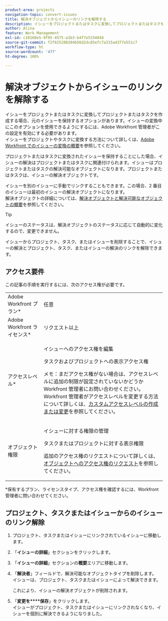 ```yaml
---
product-area: projects
navigation-topic: convert-issues
title: 解決オブジェクトからイシューのリンクを解除する
description: イシューをプロジェクトまたはタスクに変換してプロジェクトまたはタスクを作成する場合、元のイシューを保持するオプションがあります。イシューの変換中にこのオプションを使用できるようにするには、Adobe Workfront 管理者がこの設定を有効にする必要があります。イシューをプロジェクトやタスクに変換する方法について詳しくは、Adobe Workfront でのイシューの変換の概要を参照してください。
author: Alina
feature: Work Management
exl-id: c18160e5-9f95-4575-a1b3-b4f7e5334844
source-git-commit: f2f825280204b56d2dc85efc7a315a4377e551c7
workflow-type: ht
source-wordcount: '477'
ht-degree: 100%

---
```


# 解決オブジェクトからイシューのリンクを解除する

イシューをプロジェクトまたはタスクに変換してプロジェクトまたはタスクを作成する場合、元のイシューを保持するオプションがあります。イシューの変換中にこのオプションを使用できるようにするには、Adobe Workfront 管理者がこの設定を有効にする必要があります。\
イシューをプロジェクトやタスクに変換する方法について詳しくは、[Adobe Workfront でのイシューの変換の概要](../../../manage-work/issues/convert-issues/convert-issues.md)を参照してください。

プロジェクトまたはタスクに変換されたイシューを保持することにした場合、イシューの解決はプロジェクトまたはタスクに関連付けられます。イシューはプロジェクトまたはタスクの解決可能なオブジェクトになります。プロジェクトまたはタスクは、イシューの解決オブジェクトです。

イシューを別のイシューに手動でリンクすることもできます。この場合、2 番目のイシューは最初のイシューの解決オブジェクトになります。\
解決オブジェクトの詳細については、[解決オブジェクトと解決可能なオブジェクトの概要](../../../manage-work/issues/convert-issues/resolving-and-resolvable-objects.md)を参照してください。

>[!TIP]
>
>イシューのステータスは、解決オブジェクトのステータスに応じて自動的に変化するので、変更できません。

イシューからプロジェクト、タスク、またはイシューを削除することで、イシューの解決とプロジェクト、タスク、またはイシューの解決のリンクを解除できます。

## アクセス要件

この記事の手順を実行するには、次のアクセス権が必要です。

<table style="table-layout:auto"> 
 <col> 
 <col> 
 <tbody> 
  <tr> 
   <td role="rowheader">Adobe Workfront プラン*</td> 
   <td> <p>任意</p> </td> 
  </tr> 
  <tr> 
   <td role="rowheader">Adobe Workfront ライセンス*</td> 
   <td> <p>リクエスト以上</p> </td> 
  </tr> 
  <tr> 
   <td role="rowheader">アクセスレベル*</td> 
   <td> <p>イシューへのアクセス権を編集</p> <p>タスクおよびプロジェクトへの表示アクセス権</p> <p>メモ：まだアクセス権がない場合は、アクセスレベルに追加の制限が設定されていないかどうか Workfront 管理者にお問い合わせください。Workfront 管理者がアクセスレベルを変更する方法について詳しくは、<a href="../../../administration-and-setup/add-users/configure-and-grant-access/create-modify-access-levels.md" class="MCXref xref">カスタムアクセスレベルの作成または変更</a>を参照してください。</p> </td> 
  </tr> 
  <tr> 
   <td role="rowheader">オブジェクト権限</td> 
   <td> <p>イシューに対する権限の管理</p> <p>タスクまたはプロジェクトに対する表示権限</p> <p>追加のアクセス権のリクエストについて詳しくは、<a href="../../../workfront-basics/grant-and-request-access-to-objects/request-access.md" class="MCXref xref">オブジェクトへのアクセス権のリクエスト</a>を参照してください。</p> </td> 
  </tr> 
 </tbody> 
</table>

&#42;保有するプラン、ライセンスタイプ、アクセス権を確認するには、Workfront 管理者に問い合わせてください。

## プロジェクト、タスクまたはイシューからのイシューのリンク解除

1. プロジェクト、タスクまたはイシューにリンクされているイシューに移動します。
1. 「**イシューの詳細**」セクションをクリックします。
1. 「**イシューの詳細**」セクションの&#x200B;**概要**&#x200B;エリアに移動します。
1. 「**解決者**」フィールドで、解決可能なオブジェクトタイプを削除します。\
   イシューは、プロジェクト、タスクまたはイシューによって解決できます。

   これにより、イシューの解決オブジェクトが削除されます。

1. 「**変更を****保存**」をクリックします。\
   イシューがプロジェクト、タスクまたはイシューにリンクされなくなり、イシューを個別に解決できるようになりました。

